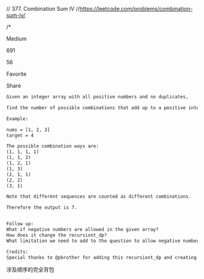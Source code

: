// 377. Combination Sum IV
//https://leetcode.com/problems/combination-sum-iv/

/*

Medium

691

56

Favorite

Share

```html
Given an integer array with all positive numbers and no duplicates,

find the number of possible combinations that add up to a positive integer target.

Example:

nums = [1, 2, 3]
target = 4

The possible combination ways are:
(1, 1, 1, 1)
(1, 1, 2)
(1, 2, 1)
(1, 3)
(2, 1, 1)
(2, 2)
(3, 1)

Note that different sequences are counted as different combinations.

Therefore the output is 7.


Follow up:
What if negative numbers are allowed in the given array?
How does it change the recursiont_dp?
What limitation we need to add to the question to allow negative numbers?

Credits:
Special thanks to @pbrother for adding this recursiont_dp and creating all test cases.
```
  
  
  
涉及顺序的完全背包    
